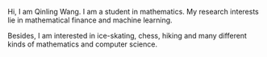 Hi, I am Qinling Wang. I am a student in mathematics. My research interests lie in mathematical finance and machine learning.

Besides, I am interested in ice-skating, chess, hiking and many different kinds of mathematics and computer science.



<!---
wang-qinling/wang-qinling is a ✨ special ✨ repository because its `README.md` (this file) appears on your GitHub profile.
You can click the Preview link to take a look at your changes.
--->
